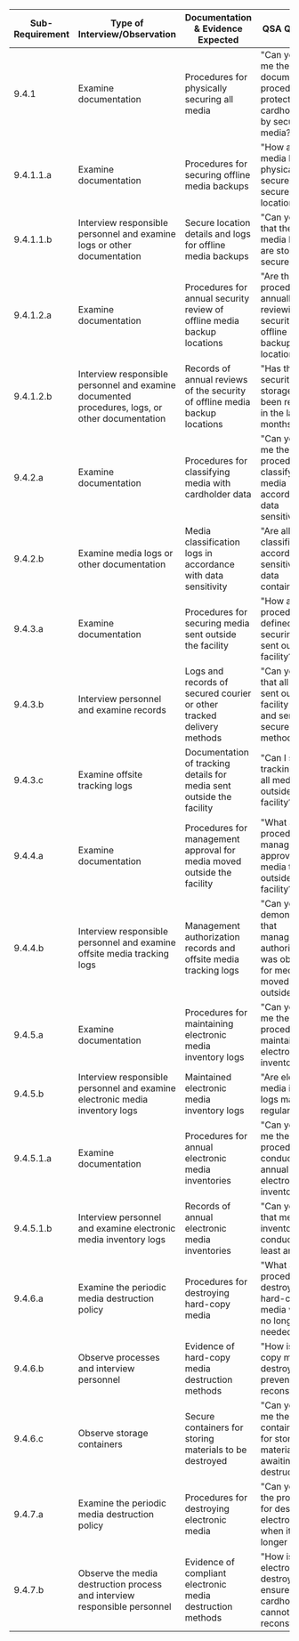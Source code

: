 
| Sub-Requirement | Type of Interview/Observation                                                                   | Documentation & Evidence Expected                                           | QSA Questions                                                                                     |
| --------------- | ----------------------------------------------------------------------------------------------- | --------------------------------------------------------------------------- | ------------------------------------------------------------------------------------------------- |
| 9.4.1           | Examine documentation                                                                           | Procedures for physically securing all media                                | "Can you show me the documented procedures for protecting cardholder data by securing media?"     |
| 9.4.1.1.a       | Examine documentation                                                                           | Procedures for securing offline media backups                               | "How are offline media backups physically secured in a secure location?"                          |
| 9.4.1.1.b       | Interview responsible personnel and examine logs or other documentation                         | Secure location details and logs for offline media backups                  | "Can you verify that the offline media backups are stored securely?"                              |
| 9.4.1.2.a       | Examine documentation                                                                           | Procedures for annual security review of offline media backup locations     | "Are there procedures for annually reviewing the security of offline media backup locations?"     |
| 9.4.1.2.b       | Interview responsible personnel and examine documented procedures, logs, or other documentation | Records of annual reviews of the security of offline media backup locations | "Has the security of the storage location been reviewed in the last 12 months?"                   |
| 9.4.2.a         | Examine documentation                                                                           | Procedures for classifying media with cardholder data                       | "Can you show me the procedures for classifying media according to data sensitivity?"             |
| 9.4.2.b         | Examine media logs or other documentation                                                       | Media classification logs in accordance with data sensitivity               | "Are all media classified according to the sensitivity of the data contained?"                    |
| 9.4.3.a         | Examine documentation                                                                           | Procedures for securing media sent outside the facility                     | "How are the procedures defined for securing media sent outside the facility?"                    |
| 9.4.3.b         | Interview personnel and examine records                                                         | Logs and records of secured courier or other tracked delivery methods       | "Can you verify that all media sent outside the facility is logged and sent via a secure method?" |
| 9.4.3.c         | Examine offsite tracking logs                                                                   | Documentation of tracking details for media sent outside the facility       | "Can I see the tracking logs for all media sent outside the facility?"                            |
| 9.4.4.a         | Examine documentation                                                                           | Procedures for management approval for media moved outside the facility     | "What are the procedures for management approval for media transport outside the facility?"       |
| 9.4.4.b         | Interview responsible personnel and examine offsite media tracking logs                         | Management authorization records and offsite media tracking logs            | "Can you demonstrate that management authorization was obtained for media moved outside?"         |
| 9.4.5.a         | Examine documentation                                                                           | Procedures for maintaining electronic media inventory logs                  | "Can you show me the procedures for maintaining electronic media inventory logs?"                 |
| 9.4.5.b         | Interview responsible personnel and examine electronic media inventory logs                     | Maintained electronic media inventory logs                                  | "Are electronic media inventory logs maintained regularly?"                                       |
| 9.4.5.1.a       | Examine documentation                                                                           | Procedures for annual electronic media inventories                          | "Can you show me the procedures for conducting annual electronic media inventories?"              |
| 9.4.5.1.b       | Interview personnel and examine electronic media inventory logs                                 | Records of annual electronic media inventories                              | "Can you verify that media inventories are conducted at least annually?"                          |
| 9.4.6.a         | Examine the periodic media destruction policy                                                   | Procedures for destroying hard-copy media                                   | "What are the procedures for destroying hard-copy media when it's no longer needed?"              |
| 9.4.6.b         | Observe processes and interview personnel                                                       | Evidence of hard-copy media destruction methods                             | "How is hard-copy media destroyed to prevent data reconstruction?"                                |
| 9.4.6.c         | Observe storage containers                                                                      | Secure containers for storing materials to be destroyed                     | "Can you show me the secure containers used for storing materials awaiting destruction?"          |
| 9.4.7.a         | Examine the periodic media destruction policy                                                   | Procedures for destroying electronic media                                  | "Can you detail the procedures for destroying electronic media when it's no longer needed?"       |
| 9.4.7.b         | Observe the media destruction process and interview responsible personnel                       | Evidence of compliant electronic media destruction methods                  | "How is electronic media destroyed to ensure cardholder data cannot be reconstructed?"            |
